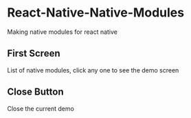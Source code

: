 # React-Native-Native-Modules

Making native modules for react native

## First Screen

List of native modules, click any one to see the demo screen

## Close Button

Close the current demo
